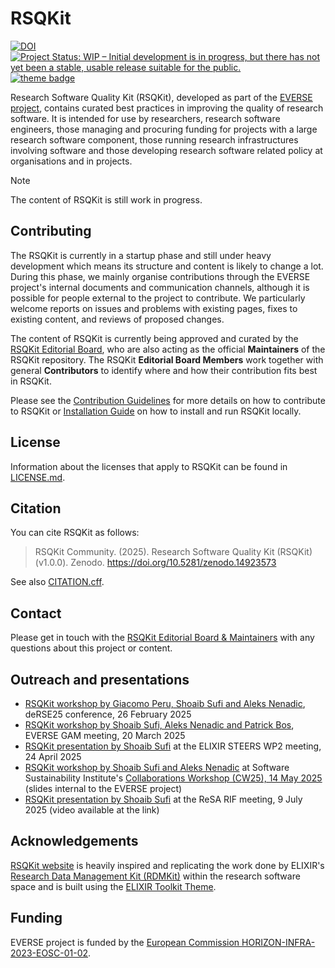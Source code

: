 # RSQKit


[![DOI](https://zenodo.org/badge/DOI/10.5281/zenodo.14923572.svg)](https://doi.org/10.5281/zenodo.14923572)
[![Project Status: WIP – Initial development is in progress, but there has not yet been a stable, usable release suitable for the public.](https://www.repostatus.org/badges/latest/wip.svg)](https://www.repostatus.org/#wip)
[![theme badge](https://img.shields.io/badge/ELIXIR%20toolkit%20theme-jekyll-blue?color=0d6efd)](https://github.com/ELIXIR-Belgium/elixir-toolkit-theme)

Research Software Quality Kit (RSQKit), developed as part of the [EVERSE project](https://everse.software/), contains curated best practices in improving the quality of research software. It is intended for use by researchers, research software engineers, those managing and procuring funding for projects with a large research software component, those running research infrastructures involving software and those developing research software related policy at organisations and in projects.  

> [!NOTE]
> The content of RSQKit is still work in progress.

## Contributing

The RSQKit is currently in a startup phase and still under heavy development which means its structure and content is likely to change a lot. 
During this phase, we mainly organise contributions through the EVERSE project's internal documents and communication channels, although it is possible for people external to the project to contribute. 
We particularly welcome reports on issues and problems with existing pages, fixes to existing content, and reviews of proposed changes.

The content of RSQKit is currently being approved and curated by the [RSQKit Editorial Board](http://everse.software/RSQKit/editorial_board), who are also acting as the official **Maintainers** of the RSQKit repository. 
The RSQKit **Editorial Board Members** work together with general **Contributors** to identify where and how their contribution fits best in RSQKit.

Please see the [Contribution Guidelines](/pages/contributing/contribution_guidelines.md) for more details on how to contribute to RSQKit or [Installation Guide](INSTALL.md) on how to install and run RSQKit locally.

## License

Information about the licenses that apply to RSQKit can be found in [LICENSE.md](LICENSE.md).

## Citation

You can cite RSQKit as follows:

  > RSQKit Community. (2025). Research Software Quality Kit (RSQKit) (v1.0.0). Zenodo. https://doi.org/10.5281/zenodo.14923573

See also [CITATION.cff](CITATION.cff).

## Contact

Please get in touch with the [RSQKit Editorial Board & Maintainers](mailto:mailto:rsqkit@lists.certh.gr) with any questions about this project or content.

## Outreach and presentations

- [RSQKit workshop by Giacomo Peru, Shoaib Sufi and Aleks Nenadic](https://zenodo.org/records/17153753), deRSE25 conference, 26 February 2025
- [RSQKit workshop by Shoaib Sufi, Aleks Nenadic and Patrick Bos](https://zenodo.org/records/17153986), EVERSE GAM meeting, 20 March 2025
- [RSQKit presentation by Shoaib Sufi](https://zenodo.org/records/15274811) at the ELIXIR STEERS WP2 meeting, 24 April 2025
- [RSQKit workshop by Shoaib Sufi and Aleks Nenadic](https://certhgr.sharepoint.com/sites/INAB-CERTH-Bioinformatics/Shared%20Documents/Forms/AllItems.aspx?id=%2Fsites%2FINAB%2DCERTH%2DBioinformatics%2FShared%20Documents%2FGeneral%2F04%2EProjects%2FEU%2DProjects%2FFunded%2DRunning%2FEVERSE%20%28HORIZON%2DINFRA%2D2023%2DEOSC%2D01%2D02%29%2FConsortium%2F8%2E%CE%9Futreach%2F2025%2D05%2D13%20%2D%20CW25%20RSQKit%20workshop&viewid=c0edfb52%2D0a33%2D44c9%2Dab5f%2D7556df8929f5&p=true&ga=1)  at Software Sustainability Institute's [Collaborations Workshop (CW25), 14 May 2025](https://www.software.ac.uk/workshop/collaborations-workshop-2025-cw25) (slides internal to the EVERSE project)
- [RSQKit presentation by Shoaib Sufi](https://zenodo.org/records/16539546) at the ReSA RIF meeting, 9 July 2025 (video available at the link)

## Acknowledgements

[RSQKit website](http://everse.software/RSQKit/) is heavily inspired and replicating the work done by ELIXIR's [Research Data Management Kit (RDMKit)](https://rdmkit.elixir-europe.org/) within the research software space and is built using the [ELIXIR Toolkit Theme](https://elixir-belgium.github.io/elixir-toolkit-theme/).

## Funding
EVERSE project is funded by the [European Commission HORIZON-INFRA-2023-EOSC-01-02](https://ec.europa.eu/info/funding-tenders/opportunities/portal/screen/opportunities/topic-details/horizon-infra-2023-eosc-01-02).

